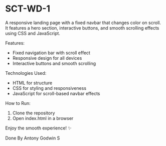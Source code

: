 # SCT-WD-1
A responsive landing page with a fixed navbar that changes color on scroll. It features a hero section, interactive buttons, and smooth scrolling effects using CSS and JavaScript. 

Features:  
- Fixed navigation bar with scroll effect  
- Responsive design for all devices  
- Interactive buttons and smooth scrolling  

Technologies Used:  
- HTML for structure  
- CSS for styling and responsiveness  
- JavaScript for scroll-based navbar effects  

How to Run:  
1. Clone the repository  
2. Open index.html in a browser  

Enjoy the smooth experience! ✨

Done By
Antony Godwin S
